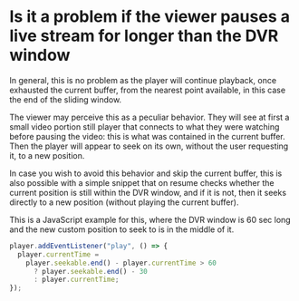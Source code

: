 # Is it a problem if the viewer pauses a live stream for longer than the DVR window

In general, this is no problem as the player will continue playback, once exhausted the current buffer, from the nearest point available, in this case the end of the sliding window.

The viewer may perceive this as a peculiar behavior. They will see at first a small video portion still player that connects to what they were watching before pausing the video: this is what was contained in the current buffer. Then the player will appear to seek on its own, without the user requesting it, to a new position.

In case you wish to avoid this behavior and skip the current buffer, this is also possible with a simple snippet that on resume checks whether the current position is still within the DVR window, and if it is not, then it seeks directly to a new position (without playing the current buffer).

This is a JavaScript example for this, where the DVR window is 60 sec long and the new custom position to seek to is in the middle of it.

```js
player.addEventListener("play", () => {
  player.currentTime =
    player.seekable.end() - player.currentTime > 60
      ? player.seekable.end() - 30
      : player.currentTime;
});
```
